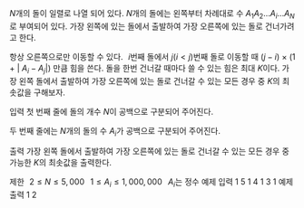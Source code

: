 $N$개의 돌이 일렬로 나열 되어 있다.
$N$개의 돌에는 왼쪽부터 차례대로 수
$A_{1} A_{2} ... A_{i} ... A_{N}$로 부여되어 있다. 가장 왼쪽에 있는 돌에서 출발하여 가장 오른쪽에 있는 돌로 건너가려고 한다.

항상 오른쪽으로만 이동할 수 있다.
 
$i$번째 돌에서
$j(i < j)$번째 돌로 이동할 때
$(j - i)$ × (1 + |
$A_{i} - A_{j}$|) 만큼 힘을 쓴다.
돌을 한번 건너갈 때마다 쓸 수 있는 힘은 최대
$K$이다.
가장 왼쪽 돌에서 출발하여 가장 오른쪽에 있는 돌로 건너갈 수 있는 모든 경우 중
$K$의 최솟값을 구해보자.

입력
첫 번째 줄에 돌의 개수
$N$이 공백으로 구분되어 주어진다.

두 번째 줄에는
$N$개의 돌의 수
$A_i$가 공백으로 구분되어 주어진다.

출력
가장 왼쪽 돌에서 출발하여 가장 오른쪽에 있는 돌로 건너갈 수 있는 모든 경우 중 가능한
$K$의 최솟값을 출력한다.

제한
 
$2 \le N \le 5,000$ 
 
$1 \le A_{i} \le 1,000,000$ 
 
$A_i$는 정수
예제 입력 1
5
1 4 1 3 1
예제 출력 1
2